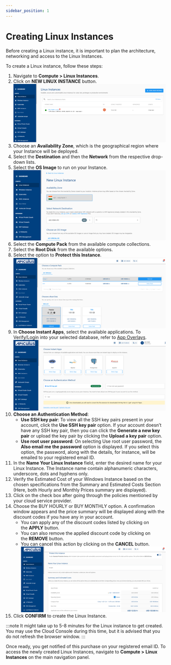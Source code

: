 ```yaml
---
sidebar_position: 1
---
```

# Creating Linux Instances

Before creating a Linux instance, it is important to plan the architecture, networking and access to the Linux Instances. 

To create a Linux instance, follow these steps:

1. Navigate to **Compute > Linux Instances**.
2. Click on **NEW LINUX INSTANCE** button.
   ![Create Linux Instance](img/CreatingLinuxInstances1.png)
3. Choose an **Availability Zone**, which is the geographical region where your Instance will be deployed. 
4. Select the **Destination** and then the **Network** from the respective drop-down lists.
5. Select the **OS Image** to run on your Instance.
   ![Create Linux Instance](img/CreatingLinuxInstances2.png)
6. Select the **Compute Pack** from the available compute collections.
8. Select the  **Root Disk** from the available options.
9. Select the option to **Protect this Instance**.
   ![Compute Pack](img/ComputePack.png)
10. In **Choose Instant Apps**, select the available applications. To Verify/Login into your selected database, refer to [App Overlays](AppOverlays.md).
    ![Instant Apps](img/InstantApps.png)
11. **Choose an Authentication Method**:
    - **Use SSH key pair**: To view all the SSH key pairs present in your account, click the **Use SSH key pair** option. If your account doesn’t have any SSH key pair, then you can click the **Generate a new key pair** or upload the key pair by clicking the **Upload a key pair** option.
    - **Use root user password**: On selecting Use root user password, the **Also email me the password** option is displayed. If you select this option, the password, along with the details, for instance, will be emailed to your registered email ID.
12. In the **Name Your Linux Instance** field, enter the desired name for your Linux Instance. The Instance name contain alphanumeric characters, underscore, dots and hyphens only. 
13. Verify the Estimated Cost of your Windows Instance based on the chosen specifications from the Summary and Estimated Costs Section (Here, both Hourly and Monthly Prices summary are displayed).
14. Click on the check box after going through the policies mentioned by your cloud service provider.
15. Choose the BUY HOURLY or BUY MONTHLY option. A confirmation window appears and the price summary will be displayed along with the discount codes if you have any in your account. 
    - You can apply any of the discount codes listed by clicking on the **APPLY** button. 
    - You can also remove the applied discount code by clicking on the **REMOVE** button. 
    - You can cancel this action by clicking on the **CANCEL** button.
    ![Summary](img/Summary.png)
16. Click **CONFIRM** to create the Linux Instance.

:::note
It might take up to 5-8 minutes for the Linux instance to get created. You may use the Cloud Console during this time, but it is advised that you do not refresh the browser window.
:::

Once ready, you get notified of this purchase on your registered email ID. To access the newly created Linux Instances, navigate to **Compute >** **Linux Instances** on the main navigation panel.




